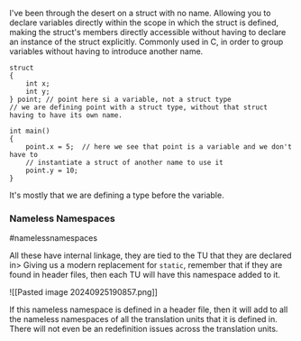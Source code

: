 I've been through the desert on a struct with no name. 
Allowing you to declare variables directly within the scope in which the struct is defined, making the struct's members directly accessible without having to declare an instance of the struct explicitly. 
Commonly used in C, in order to group variables without having to introduce another name. 

```
struct 
{ 
	int x;
	int y;
} point; // point here si a variable, not a struct type
// we are defining point with a struct type, without that struct having to have its own name. 

int main() 
{ 
	point.x = 5;  // here we see that point is a variable and we don't have to 
	// instantiate a struct of another name to use it
	point.y = 10;
}
```
It's mostly that we are defining a type before the variable. 

### Nameless Namespaces
#namelessnamespaces

All these have internal linkage, they are tied to the TU that they are declared in> 
Giving us a modern replacement for `static`, remember that if they are found in header files, then each TU will have this namespace added to it. 

![[Pasted image 20240925190857.png]]

If this nameless namespace is defined in a header file, then it will add to all the nameless namespaces of all the translation units that it is defined in. There will not even be an redefinition issues across the translation units. 

